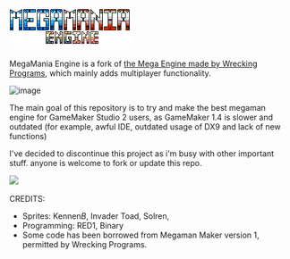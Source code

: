 # ![MegaMania Engine](https://github.com/Red1Fouad/MegaMania-Engine/blob/main/sprites/sprLogo/0e8f9d66-3c42-4ce2-9bc0-5f3d1ad71a05.png?raw=true)

MegaMania Engine is a fork of [the Mega Engine made by Wrecking Programs](https://sprites-inc.co.uk/thread-1648.html), which mainly adds multiplayer functionality.

![image](https://github.com/BinarryCode/MegaMania-Engine/assets/53833277/5043cfc3-e5de-49b0-b628-47d14f1ef550)

The main goal of this repository is to try and make the best megaman engine for GameMaker Studio 2 users, as GameMaker 1.4 is slower and outdated (for example, awful IDE, outdated usage of DX9 and lack of new functions)

I've decided to discontinue this project as i'm busy with other important stuff. anyone is welcome to fork or update this repo.

[<img src="https://github.com/BinarryCode/MegaMania-Engine/assets/53833277/27281772-860e-4709-a5b5-176a428e827e">](https://discord.gg/2wcuRECEWW)

CREDITS:

- Sprites: Kennen*B*, Invader Toad, Solren,
- Programming: RED1, Binary
- Some code has been borrowed from Megaman Maker version 1, permitted by Wrecking Programs.

